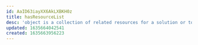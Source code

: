 ```yaml
---
id: AaID63iayXX6AkLXBKH0z
title: hasResourceList
desc: 'object is a collection of related resources for a solution or topic'
updated: 1635664042541
created: 1635663956223
---
```



